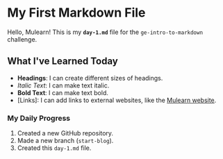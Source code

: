 # My First Markdown File

Hello, Mulearn! This is my **`day-1.md`** file for the `ge-intro-to-markdown` challenge.
## What I've Learned Today

* **Headings**: I can create different sizes of headings.
* *Italic Text*: I can make text italic.
* **Bold Text**: I can make text bold.
* [Links]: I can add links to external websites, like the [Mulearn website](https://mulearn.org/).

### My Daily Progress

1.  Created a new GitHub repository.
2.  Made a new branch (`start-blog`).
3.  Created this `day-1.md` file.
